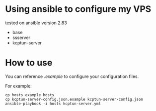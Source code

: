 # Using ansible to configure my VPS

tested on ansible version 2.83

- base
- ssserver
- kcptun-server


# How to use
You can reference *.example* to configure your configuration files.

For example:
```
cp hosts.example hosts
cp kcptun-server-config.json.example kcptun-server-config.json
ansible-playbook -i hosts kcptun-server.yml
```
